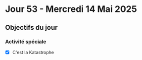 # Jour 53 - Mercredi 14 Mai 2025

## Objectifs du jour

### Activité spéciale

- [X] C'est la Katastrophe
